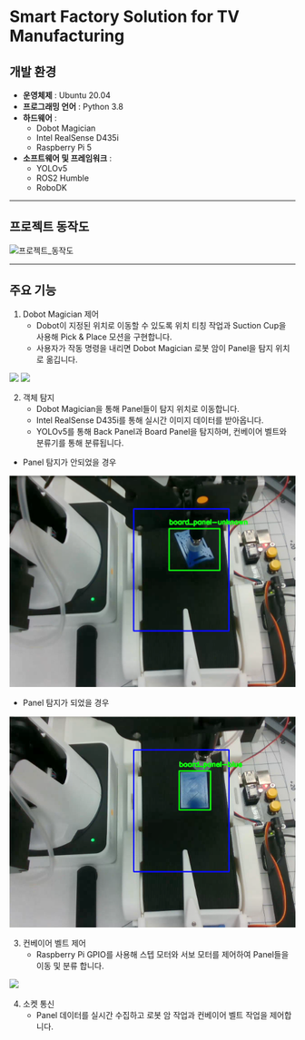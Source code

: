 # Smart Factory Solution for TV Manufacturing

## 개발 환경
- **운영체제** : Ubuntu 20.04 
- **프로그래밍 언어** : Python 3.8  
- **하드웨어** :  
  - Dobot Magician  
  - Intel RealSense D435i
  - Raspberry Pi 5 
- **소프트웨어 및 프레임워크** :  
  - YOLOv5  
  - ROS2 Humble  
  - RoboDK
***
## 프로젝트 동작도
![프로젝트_동작도](https://github.com/user-attachments/assets/cb6091a5-afcc-4ed8-88c9-2e3c6d89e86a)
***
## 주요 기능
1. Dobot Magician 제어
   - Dobot이 지정된 위치로 이동할 수 있도록 위치 티칭 작업과 Suction Cup을 사용해 Pick & Place 모션을 구현합니다.
   - 사용자가 작동 명령을 내리면 Dobot Magician 로봇 암이 Panel을 탐지 위치로 옮깁니다.

  <img src = "https://github.com/Junoquu/TV_Smart_Factory/blob/main/image/%EB%B0%B1%ED%8C%90%EB%84%AC.gif"> <img src = "https://github.com/Junoquu/TV_Smart_Factory/blob/main/image/%EB%B3%B4%EB%93%9C%ED%8C%90%EB%84%AC.gif">

2. 객체 탐지
   - Dobot Magician을 통해 Panel들이 탐지 위치로 이동합니다.
   - Intel RealSense D435i를 통해 실시간 이미지 데이터를 받아옵니다.
   - YOLOv5를 통해 Back Panel과 Board Panel을 탐지하며, 컨베이어 벨트와 분류기를 통해 분류됩니다.
  
  - Panel 탐지가 안되었을 경우
  <img src = "https://github.com/Junoquu/TV_Smart_Factory/blob/main/image/realsense_yolo%20(Unknown%20%ED%83%90%EC%A7%80).png">

  - Panel 탐지가 되었을 경우
  <img src = "https://github.com/Junoquu/TV_Smart_Factory/blob/main/image/realsense_yolo%20(Panel%20%ED%83%90%EC%A7%80).png">
  

3. 컨베이어 벨트 제어
   - Raspberry Pi GPIO를 사용해 스텝 모터와 서보 모터를 제어하여 Panel들을 이동 및 분류 합니다.
  <img src = "https://github.com/Junoquu/TV_Smart_Factory/blob/main/image/%EC%98%81%EC%83%81%EC%B2%98%EB%A6%AC.gif">

4. 소켓 통신
   - Panel 데이터를 실시간 수집하고 로봇 암 작업과 컨베이어 벨트 작업을 제어합니다.
